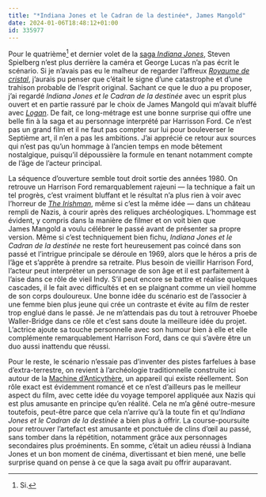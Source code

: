 ```yaml
---
title: "*Indiana Jones et le Cadran de la destinée*, James Mangold"
date: 2024-01-06T18:48:12+01:00
id: 335977 
---
```


Pour le quatrième[^1] et dernier volet de la [saga *Indiana Jones*](https://voiretmanger.fr/saga/indiana-jones/), Steven Spielberg n’est plus derrière la caméra et George Lucas n’a pas écrit le scénario. Si je n’avais pas eu le malheur de regarder l’affreux [*Royaume de cristal*](https://voiretmanger.fr/saga/indiana-jones/), j’aurais pu penser que c’était le signe d’une catastrophe et d’une trahison probable de l’esprit original. Sachant ce que le duo a pu proposer, j’ai regardé ‌*Indiana Jones et le Cadran de la destinée* avec un esprit plus ouvert et en partie rassuré par le choix de James Mangold qui m’avait bluffé avec [*Logan*](https://voiretmanger.fr/logan-mangold/). De fait, ce long-métrage est une bonne surprise qui offre une belle fin à la saga et au personnage interprété par Harrisson Ford. Ce n’est pas un grand film et il ne faut pas compter sur lui pour bouleverser le Septième art, il n’en a pas les ambitions. J’ai apprécié ce retour aux sources qui n’est pas qu’un hommage à l’ancien temps en mode bêtement nostalgique, puisqu’il dépoussière la formule en tenant notamment compte de l’âge de l’acteur principal. 

La séquence d’ouverture semble tout droit sortie des années 1980. On retrouve un Harrison Ford remarquablement rajeuni — la technique a fait un tel progrès, c’est vraiment bluffant et le résultat n’a plus rien à voir avec l’horreur de [*The Irishman*](https://voiretmanger.fr/irishman-scorsese/), même si c’est la même idée — dans un château rempli de Nazis, à courir après des reliques archéologiques. L’hommage est évident, y compris dans la manière de filmer et on voit bien que James Mangold a voulu célébrer le passé avant de présenter sa propre version. Même si c’est techniquement bien fichu, *Indiana Jones et le Cadran de la destinée* ne reste fort heureusement pas coincé dans son passé et l’intrigue principale se déroule en 1969, alors que le héros a pris de l’âge et s’apprête à prendre sa retraite. Plus besoin de vieillir Harrison Ford, l’acteur peut interpréter un personnage de son âge et il est parfaitement à l’aise dans ce rôle de vieil Indy. S’il peut encore se battre et réalise quelques cascades, il le fait avec difficultés et en se plaignant comme un vieil homme de son corps douloureux. Une bonne idée du scénario est de l’associer à une femme bien plus jeune qui crée un contraste et évite au film de rester trop englué dans le passé. Je ne m’attendais pas du tout à retrouver Phoebe Waller-Bridge dans ce rôle et c’est sans doute la meilleure idée du projet. L’actrice ajoute sa touche personnelle avec son humour bien à elle et elle complémente remarquablement Harrison Ford, dans ce qui s’avère être un duo aussi inattendu que réussi. 

Pour le reste, le scénario n’essaie pas d’inventer des pistes farfelues à base d’extra-terrestre, on revient à l’archéologie traditionnelle construite ici autour de la [Machine d’Anticythère](https://fr.wikipedia.org/wiki/Machine_d%27Anticythère), un appareil qui existe réellement. Son rôle exact est évidemment romancé et ce n’est d’ailleurs pas le meilleur aspect du film, avec cette idée du voyage temporel appliquée aux Nazis qui est plus amusante en principe qu’en réalité. Cela ne m’a gêné outre-mesure toutefois, peut-être parce que cela n’arrive qu’à la toute fin et qu’*Indiana Jones et le Cadran de la destinée* a bien plus à offrir. La course-poursuite pour retrouver l’artefact est amusante et ponctuée de clins d’œil au passé, sans tomber dans la répétition, notamment grâce aux personnages secondaires plus proéminents. En somme, c’était un adieu réussi à Indiana Jones et un bon moment de cinéma, divertissant et bien mené, une belle surprise quand on pense à ce que la saga avait pu offrir auparavant.

[^1]: Si.